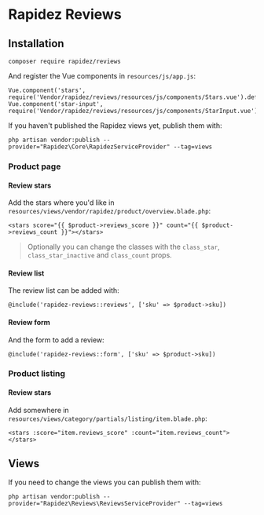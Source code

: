 # Rapidez Reviews

## Installation

```
composer require rapidez/reviews
```

And register the Vue components in `resources/js/app.js`:
```
Vue.component('stars', require('Vendor/rapidez/reviews/resources/js/components/Stars.vue').default)
Vue.component('star-input', require('Vendor/rapidez/reviews/resources/js/components/StarInput.vue').default)
```

If you haven't published the Rapidez views yet, publish them with:
```
php artisan vendor:publish --provider="Rapidez\Core\RapidezServiceProvider" --tag=views
```

### Product page

#### Review stars

Add the stars where you'd like in `resources/views/vendor/rapidez/product/overview.blade.php`:
```
<stars score="{{ $product->reviews_score }}" count="{{ $product->reviews_count }}"></stars>
```

> Optionally you can change the classes with the `class_star`, `class_star_inactive` and `class_count` props.

#### Review list

The review list can be added with:
```
@include('rapidez-reviews::reviews', ['sku' => $product->sku])
```

#### Review form

And the form to add a review:
```
@include('rapidez-reviews::form', ['sku' => $product->sku])
```

### Product listing

#### Review stars

Add somewhere in `resources/views/category/partials/listing/item.blade.php`:
```
<stars :score="item.reviews_score" :count="item.reviews_count"></stars>
```

## Views

If you need to change the views you can publish them with:
```
php artisan vendor:publish --provider="Rapidez\Reviews\ReviewsServiceProvider" --tag=views
```

